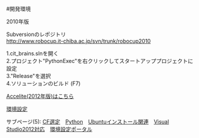 #開発環境  

2010年版  

Subversionのレポジトリ  
<http://www.robocup.it-chiba.ac.jp/svn/trunk/robocup2010>

1.cit_brains.slnを開く  
2.プロジェクト"PythonExec"を右クリックしてスタートアッププロジェクトに設定  
3."Release"を選択  
4.ソリューションのビルド (F7)  


[Accelite(2012年版)はこちら](ここにレポジトリのアドレス)  

[環境設定](ここにレポジトリのアドレス)  


サブページ(5): [CF選定](後で)　[Python](後で)　[Ubuntuインストール関連](山本君のレポジトリアドレス)　[Visual Studio2012対応](後で)　[環境設定ポータル](後で)  
